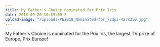 ```yaml
---
title: My Father's Choice nominated for Prix Iris
date: 2018-09-26 10:59:00 Z
upload-image: "/uploads/PE2018_Nominated-for_72dpi-427x250.jpg"
---
```


My Father's Choice is nominated for the Prix Iris, the largest TV prize of Europe, Prix Europe! 